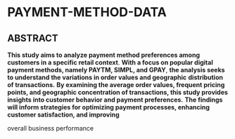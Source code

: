 # PAYMENT-METHOD-DATA
## ABSTRACT
**This study aims to analyze payment method preferences among customers in a specific retail context**. 
**With a focus on popular digital payment methods, namely PAYTM, SIMPL, and GPAY**,
**the analysis seeks to understand the variations in order values and geographic**
**distribution of transactions.**
**By examining the average order values, frequent pricing points, and geographic 
concentration of transactions, this study provides insights into customer
behavior and payment preferences.**
**The findings will inform strategies for optimizing payment processes, 
enhancing customer satisfaction, and improving**


overall business performance


